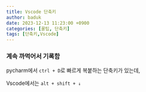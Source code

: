 ```yaml
---
title: Vscode 단축키  
author: baduk
date: 2023-12-13 11:23:00 +0900
categories: [꿀팁, 단축키]
tags: [단축키,Vscode]
---
```

### 계속 까먹어서 기록함
pycharm에서 `ctrl + D`로 빠르게 복붙하는 단축키가 있는데,

Vscode에서는 `alt + shift + ↓`